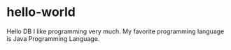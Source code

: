 # hello-world
Hello DB
I like programming very much. 
My favorite programming language is Java Programming Language.
